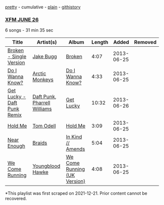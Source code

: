 [pretty](/playlists/pretty/31agQ1yW51tGsDIFZbAZMl.md) - cumulative - [plain](/playlists/plain/31agQ1yW51tGsDIFZbAZMl) - [githistory](https://github.githistory.xyz/mackorone/spotify-playlist-archive/blob/main/playlists/plain/31agQ1yW51tGsDIFZbAZMl)

### [XFM JUNE 26](https://open.spotify.com/playlist/31agQ1yW51tGsDIFZbAZMl)

> 

6 songs - 31 min 35 sec

| Title | Artist(s) | Album | Length | Added | Removed |
|---|---|---|---|---|---|
| [Broken \- Single Version](https://open.spotify.com/track/3E8SCU2czRg3Wy5Beq4iN9) | [Jake Bugg](https://open.spotify.com/artist/4hf3caW9H8uFwwbv5pFjcg) | [Broken](https://open.spotify.com/album/0mXhmnEaAnaYkvc5LiPZDF) | 4:07 | 2013-06-25 |  |
| [Do I Wanna Know?](https://open.spotify.com/track/49h0RYK3yzWkfbVyNJjJ01) | [Arctic Monkeys](https://open.spotify.com/artist/7Ln80lUS6He07XvHI8qqHH) | [Do I Wanna Know?](https://open.spotify.com/album/3ttygSi8PC7paH1m7TsmbB) | 4:33 | 2013-06-25 |  |
| [Get Lucky \- Daft Punk Remix](https://open.spotify.com/track/6piFKF6WvM6ZZLmi2Vz8Vt) | [Daft Punk](https://open.spotify.com/artist/4tZwfgrHOc3mvqYlEYSvVi), [Pharrell Williams](https://open.spotify.com/artist/2RdwBSPQiwcmiDo9kixcl8) | [Get Lucky](https://open.spotify.com/album/40BsGyYMxg4ZMDiT39gHHE) | 10:32 | 2013-06-26 |  |
| [Hold Me](https://open.spotify.com/track/1gnnAsBMnBr2QeZCNFEV0z) | [Tom Odell](https://open.spotify.com/artist/2txHhyCwHjUEpJjWrEyqyX) | [Hold Me](https://open.spotify.com/album/29b9NYzVI8PJZ7p4zWi2Le) | 3:09 | 2013-06-25 |  |
| [Near Enough](https://open.spotify.com/track/4NAmoE66P43TDUdnC6YyOo) | [Braids](https://open.spotify.com/artist/6JX35IQ1Yw84Yjzq2Y5p5i) | [In Kind // Amends](https://open.spotify.com/album/0Jp3Wfw1jXVcqv3QhAlrmE) | 5:04 | 2013-06-25 |  |
| [We Come Running](https://open.spotify.com/track/1FPE3zulJYzROby7Z9nrVn) | [Youngblood Hawke](https://open.spotify.com/artist/6VXZCpbkwm0W0aPjQR1t4K) | [We Come Running \(UK Version\)](https://open.spotify.com/album/3qxou8kA6cFYR6ovfpDDal) | 4:08 | 2013-06-25 |  |

\*This playlist was first scraped on 2021-12-21. Prior content cannot be recovered.
